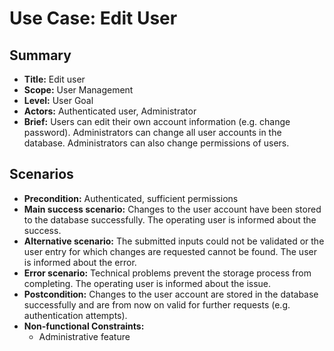 # Use Case: Edit User

## Summary

- **Title:** Edit user
- **Scope:** User Management
- **Level:** User Goal
- **Actors:** Authenticated user, Administrator
- **Brief:** Users can edit their own account information (e.g. change password). Administrators can change all user accounts in the database. Administrators can also change permissions of users.

## Scenarios

- **Precondition:** Authenticated, sufficient permissions
- **Main success scenario:** Changes to the user account have been stored to the database successfully. The operating user is informed about the success.
- **Alternative scenario:** The submitted inputs could not be validated or the user entry for which changes are requested cannot be found. The user is informed about the error.
- **Error scenario:** Technical problems prevent the storage process from completing. The operating user is informed about the issue.
- **Postcondition:** Changes to the user account are stored in the database successfully and are from now on valid for further requests (e.g. authentication attempts).
- **Non-functional Constraints:**
  - Administrative feature
